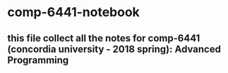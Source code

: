 # comp-6441-notebook

## this file collect all the notes for comp-6441 (concordia university - 2018 spring): Advanced Programming
